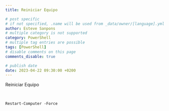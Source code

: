 ```yaml
---
title: Reiniciar Equipo

# post specific
# if not specified, .name will be used from _data/owner/[language].yml
author: Esteve Sanpons
# multiple category is not supported
category: PowerShell
# multiple tag entries are possible
tags: [PowerShell]
# disable comments on this page
comments_disable: true

# publish date
date: 2023-04-22 09:30:00 +0200
---
```


<!-- outline-start -->

Reiniciar Equipo

<br>
<!-- outline-end -->

```
Restart-Computer -Force
```
